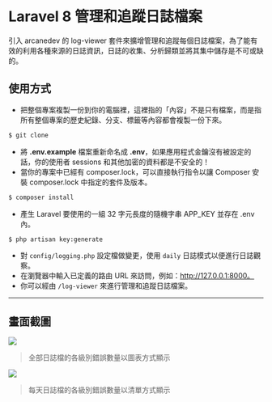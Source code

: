 # Laravel 8 管理和追蹤日誌檔案

引入 arcanedev 的 log-viewer 套件來擴增管理和追蹤每個日誌檔案，為了能有效的利用各種來源的日誌資訊，日誌的收集、分析歸類並將其集中儲存是不可或缺的。

## 使用方式
- 把整個專案複製一份到你的電腦裡，這裡指的「內容」不是只有檔案，而是指所有整個專案的歷史紀錄、分支、標籤等內容都會複製一份下來。
```sh
$ git clone
```
- 將 __.env.example__ 檔案重新命名成 __.env__，如果應用程式金鑰沒有被設定的話，你的使用者 sessions 和其他加密的資料都是不安全的！
- 當你的專案中已經有 composer.lock，可以直接執行指令以讓 Composer 安裝 composer.lock 中指定的套件及版本。
```sh
$ composer install
```
- 產生 Laravel 要使用的一組 32 字元長度的隨機字串 APP_KEY 並存在 .env 內。
```sh
$ php artisan key:generate
```
- 對 `config/logging.php` 設定檔做變更，使用 `daily` 日誌模式以便進行日誌觀察。
- 在瀏覽器中輸入已定義的路由 URL 來訪問，例如：http://127.0.0.1:8000。
- 你可以經由 `/log-viewer` 來進行管理和追蹤日誌檔案。

----

## 畫面截圖
![](https://i.imgur.com/N14DqNP.png)
> 全部日誌檔的各級別錯誤數量以圖表方式顯示

![](https://i.imgur.com/XjobbVw.png)
> 每天日誌檔的各級別錯誤數量以清單方式顯示